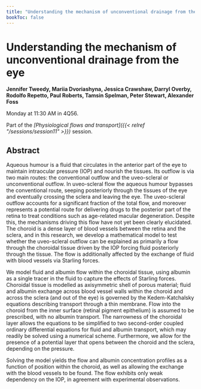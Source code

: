 ```yaml
---
title: "Understanding the mechanism of unconventional drainage from the eye"
bookToc: false
---
```


# Understanding the mechanism of unconventional drainage from the eye

**Jennifer Tweedy, Mariia Dvoriashyna, Jessica Crawshaw, Darryl Overby, Rodolfo Repetto, Paul Roberts, Tamsin Spelman, Peter Stewart, Alexander Foss**

Monday at 11:30 AM in 4Q56.

Part of the *[Physiological flows and transport]({{< relref "/sessions/session11" >}})* session.

## Abstract

Aqueous humour is a fluid that circulates in the anterior part of the eye to maintain intraocular pressure (IOP) and nourish the tissues. Its outflow is via two main routes: the conventional outflow and the uveo-scleral or unconventional outflow.  In uveo-scleral flow the aqueous humour bypasses the conventional route, seeping posteriorly through the tissues of the eye and eventually crossing the sclera and leaving the eye. The uveo-scleral outflow accounts for a significant fraction of the total flow, and moreover represents a potential route for delivering drugs to the posterior part of the retina to treat conditions such as age-related macular degeneration. Despite this, the mechanisms driving this flow have not yet been clearly elucidated. The choroid is a dense layer of blood vessels between the retina and the sclera, and in this research, we develop a mathematical model to test whether the uveo-scleral outflow can be explained as primarily a flow through the choroidal tissue driven by the IOP forcing fluid posteriorly through the tissue. The flow is additionally affected by the exchange of fluid with blood vessels via Starling forces.

We model fluid and albumin flow within the choroidal tissue, using albumin as a single tracer in the fluid to capture the effects of Starling forces. Choroidal tissue is modelled as axisymmetric shell of porous material; fluid and albumin exchange across blood vessel walls within the choroid and across the sclera (and out of the eye) is governed by the Kedem-Katchalsky equations describing transport through a thin membrane. Flow into the choroid from the inner surface (retinal pigment epithelium) is assumed to be prescribed, with no albumin transport. The narrowness of the choroidal layer allows the equations to be simplified to two second-order coupled ordinary differential equations for fluid and albumin transport, which may readily be solved using a numerical scheme. Furthermore, we allow for the presence of a potential layer that opens between the choroid and the sclera, depending on the pressure.

Solving the model yields the flow and albumin concentration profiles as a function of position within the choroid, as well as allowing the exchange with the blood vessels to be found. The flow exhibits only weak dependency on the IOP, in agreement with experimental observations.


